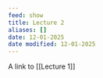 ```yaml
---
feed: show
title: Lecture 2
aliases: []
date: 12-01-2025
date modified: 12-01-2025
---
```

A link to [[Lecture 1]]